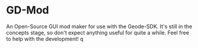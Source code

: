 # GD-Mod
An Open-Source GUI mod maker for use with the Geode-SDK. It's still in the concepts stage, so don't expect anything useful for quite a while. Feel free to help with the development!
q
